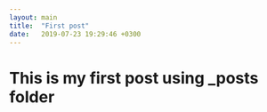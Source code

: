 ```yaml
---
layout: main
title:  "First post"
date:   2019-07-23 19:29:46 +0300
---
```


# This is my first post using _posts folder
